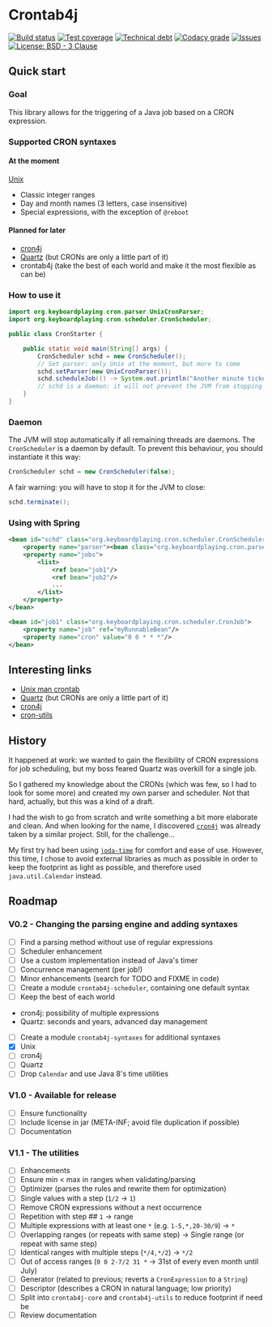 # Crontab4j

[travis-badge]: https://img.shields.io/travis/cyChop/crontab4j.svg
[travis]: https://travis-ci.org/cyChop/crontab4j
[sonarc-badge]: https://img.shields.io/sonar/https/sonarqube.com/org.keyboardplaying:crontab4j/coverage.svg
[sonarc]: https://sonarqube.com/overview/coverage?id=org.keyboardplaying:crontab4j
[sonarq-badge]: https://img.shields.io/sonar/https/sonarqube.com/org.keyboardplaying:crontab4j/tech_debt.svg
[sonarq]: https://sonarqube.com/overview/debt?id=org.keyboardplaying:crontab4j
[codacy-badge]: https://img.shields.io/codacy/grade/727c69a110224dc9800cef0062d107de.svg
[codacy]: https://www.codacy.com/app/cyrille-chopelet/crontab4j
[issues-badge]: https://img.shields.io/github/issues-raw/cyChop/crontab4j.svg
[issues]: https://github.com/cyChop/crontab4j/issues
[waffle]: https://waffle.io/cyChop/crontab4j
[licens-badge]: https://img.shields.io/github/license/cyChop/crontab4j.svg
[licens]: http://opensource.org/licenses/BSD-3-Clause

[![Build status][travis-badge]][travis]
[![Test coverage][sonarc-badge]][sonarc]
[![Technical debt][sonarq-badge]][sonarq]
[![Codacy grade][codacy-badge]][codacy]
[![Issues][issues-badge]][waffle]
[![License: BSD - 3 Clause][licens-badge]][licens]

[url-cron-unix]: http://www.unix.com/man-page/linux/5/crontab/
[url-cron-cron4j]: http://www.sauronsoftware.it/projects/cron4j/
[url-cron-utils]: https://github.com/jmrozanec/cron-utils
[url-cron-quartz]: http://quartz-scheduler.org/
[url-joda-time]: http://www.joda.org/joda-time/

## Quick start

### Goal

This library allows for the triggering of a Java job based on a CRON expression.

### Supported CRON syntaxes

#### At the moment

[Unix][url-cron-unix]
* Classic integer ranges
* Day and month names (3 letters, case insensitive)
* Special expressions, with the exception of `@reboot`

#### Planned for later

* [cron4j][url-cron-cron4j]
* [Quartz][url-cron-quartz] (but CRONs are only a little part of it)
* crontab4j (take the best of each world and make it the most flexible as can be)

### How to use it

```java
import org.keyboardplaying.cron.parser.UnixCronParser;
import org.keyboardplaying.cron.scheduler.CronScheduler;

public class CronStarter {

    public static void main(String[] args) {
        CronScheduler schd = new CronScheduler();
        // Set parser: only Unix at the moment, but more to come
        schd.setParser(new UnixCronParser());
        schd.scheduleJob(() -> System.out.println("Another minute ticked."), "* * * * *");
        // schd is a daemon: it will not prevent the JVM from stopping
    }
}
```

### Daemon

The JVM will stop automatically if all remaining threads are daemons. The `CronScheduler` is a daemon
by default. To prevent this behaviour, you should instantiate it this way:

```java
CronScheduler schd = new CronScheduler(false);
```

A fair warning: you will have to stop it for the JVM to close:

```java
schd.terminate();
```

### Using with Spring

```xml
<bean id="schd" class="org.keyboardplaying.cron.scheduler.CronScheduler">
    <property name="parser"><bean class="org.keyboardplaying.cron.parser.UnixCronParser"/></property>
    <property name="jobs">
        <list>
            <ref bean="job1"/>
            <ref bean="job2"/>
            ...
        </list>
    </property>
</bean>

<bean id="job1" class="org.keyboardplaying.cron.scheduler.CronJob">
    <property name="job" ref="myRunnableBean"/>
    <property name="cron" value="0 0 * * *"/>
</bean>
```

## Interesting links

* [Unix man crontab][url-cron-unix]
* [Quartz][url-cron-quartz] (but CRONs are only a little part of it)
* [cron4j][url-cron-cron4j]
* [cron-utils][url-cron-utils]

## History

It happened at work: we wanted to gain the flexibility of CRON expressions for job scheduling, but
my boss feared Quartz was overkill for a single job.

So I gathered my knowledge about the CRONs (which was few, so I had to look for some more) and
created my own parser and scheduler. Not that hard, actually, but this was a kind of a draft.

I had the wish to go from scratch and write something a bit more elaborate and clean. And when
looking for the name, I discovered [`cron4j`][url-cron-cron4j] was already taken by a similar project. Still,
for the challenge...

My first try had been using [`joda-time`][url-joda-time] for comfort and ease of use. However, this time, I
chose to avoid external libraries as much as possible in order to keep the footprint as light as
possible, and therefore used `java.util.Calendar` instead.

## Roadmap

### V0.2 - Changing the parsing engine and adding syntaxes

* [ ] Find a parsing method without use of regular expressions
* [ ] Scheduler enhancement
 * [ ] Use a custom implementation instead of Java's timer
 * [ ] Concurrence management (per job!)
* [ ] Minor enhancements (search for TODO and FIXME in code)
* [ ] Create a module `crontab4j-scheduler`, containing one default syntax
 * [ ] Keep the best of each world
  * cron4j: possibility of multiple expressions
  * Quartz: seconds and years, advanced day management
* [ ] Create a module `crontab4j-syntaxes` for additional syntaxes
 * [x] Unix
 * [ ] cron4j
 * [ ] Quartz
* [ ] Drop `Calendar` and use Java 8's time utilities

### V1.0 - Available for release

* [ ] Ensure functionality
* [ ] Include license in jar (META-INF; avoid file duplication if possible)
* [ ] Documentation

### V1.1 - The utilities

* [ ] Enhancements
 * [ ] Ensure min < max in ranges when validating/parsing
* [ ] Optimizer (parses the rules and rewrite them for optimization)
 * [ ] Single values with a step (`1/2` -> `1`)
 * [ ] Remove CRON expressions without a next occurrence
 * [ ] Repetition with step ## `1` -> range
 * [ ] Multiple expressions with at least one `*` (e.g. `1-5,*,20-30/9`) -> `*`
 * [ ] Overlapping ranges (or repeats with same step) -> Single range (or repeat with same step)
 * [ ] Identical ranges with multiple steps (`*/4,*/2`) -> `*/2`
 * [ ] Out of access ranges (`0 0 2-7/2 31 *` -> 31st of every even month until July)
* [ ] Generator (related to previous; reverts a `CronExpression` to a `String`)
* [ ] Descriptor (describes a CRON in natural language; low priority)
* [ ] Split into `crontab4j-core` and `crontab4j-utils` to reduce footprint if need be
* [ ] Review documentation
